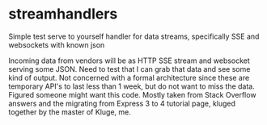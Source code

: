 # streamhandlers
Simple test serve to yourself handler for data streams, specifically SSE and websockets with known json

Incoming data from vendors will be as HTTP SSE stream and websocket serving some JSON. Need to test that I can grab that data and see some kind of output. Not concerned with a formal architecture since these are temporary API's to last less than 1 week, but do not want to miss the data. Figured someone might want this code. Mostly taken from Stack Overflow answers and the migrating from Express 3 to 4 tutorial page, kluged together by the master of Kluge, me.
